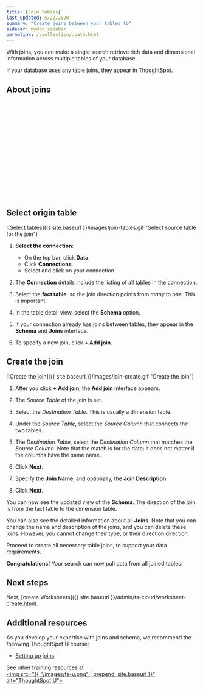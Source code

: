 ```yaml
---
title: [Join tables]
last_updated: 5/22/2020
summary: "Create joins between your tables to"
sidebar: mydoc_sidebar
permalink: /:collection/:path.html
---
```


With joins, you can make a single search retrieve rich data and dimensional information across multiple tables of your database.

If your database uses any table joins, they appear in ThoughtSpot.

## About joins

<script src="https://fast.wistia.com/embed/medias/vyffltai66.jsonp" async></script><script src="https://fast.wistia.com/assets/external/E-v1.js" async></script><span class="wistia_embed wistia_async_vyffltai66 popover=true popoverAnimateThumbnail=true popoverBorderColor=4E55FD popoverBorderWidth=2" style="display:inline-block;height:252px;position:relative;width:450px">&nbsp;</span>

## Select origin table

![Select tables]({{ site.baseurl }}/images/join-tables.gif "Select source table for the join")

1. **Select the connection**:

   - On the top bar, click **Data**.
   - Click **Connections**.
   - Select and click on your connection.

2. The **Connection** details include the listing of all tables in the connection.

3. Select the **fact table**, so the join direction points from _many_ to _one_. This is important.

4. In the table detail view, select the **Schema** option.

5. If your connection already has joins between tables, they appear in the **Schema** and **Joins** interface.

6. To specify a new join, click **+ Add join**.


## Create the join

![Create the join]({{ site.baseurl }}/images/join-create.gif "Create the join")

1. After you click **+ Add join**, the **Add join** interface appears.

2. The _Source Table_ of the join is set.

3. Select the _Destination Table_. This is usually a dimension table.

3. Under the _Source Table_, select the _Source Column_ that connects the two tables.

4. The _Destination Table_, select the _Destination Column_ that matches the _Source Column_. Note that the match is for the data; it does not matter if the columns have the same name.

5. Click **Next**.

6. Specify the **Join Name**, and optionally, the **Join Description**.

7. Click **Next**.

You can now see the updated view of the **Schema**. The direction of the join is from the fact table to the dimension table.

You can also see the detailed information about all **Joins**. Note that you can change the name and description of the joins, and you can delete these joins. However, you cannot change their type, or their direction direction.

Proceed to create all necessary table joins, to support your data requirements.

**Congratulations!** Your search can now pull data from all joined tables.

## Next steps
Next, [create Worksheets]({{ site.baseurl }}/admin/ts-cloud/worksheet-create.html).

## Additional resources

As you develop your expertise with joins and schema, we recommend the following ThoughtSpot U course:

- <a href="https://training.thoughtspot.com/1-setting-up-joins" target="_blank">Setting up joins</a>

See other training resources at <br />
<a href="https://training.thoughtspot.com/" target="_blank"><img src="{{ "/images/ts-u.png" | prepend: site.baseurl  }}" alt="ThoughtSpot U"></a>
